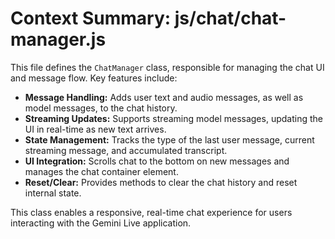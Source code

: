# Context Summary: js/chat/chat-manager.js

This file defines the `ChatManager` class, responsible for managing the chat UI and message flow. Key features include:

- **Message Handling:** Adds user text and audio messages, as well as model messages, to the chat history.
- **Streaming Updates:** Supports streaming model messages, updating the UI in real-time as new text arrives.
- **State Management:** Tracks the type of the last user message, current streaming message, and accumulated transcript.
- **UI Integration:** Scrolls chat to the bottom on new messages and manages the chat container element.
- **Reset/Clear:** Provides methods to clear the chat history and reset internal state.

This class enables a responsive, real-time chat experience for users interacting with the Gemini Live application.